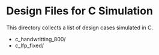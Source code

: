 # Design Files for C Simulation

This directory collects a list of design cases simulated in C.

 - c_handwritting_800/
 - c_lfp_fixed/
